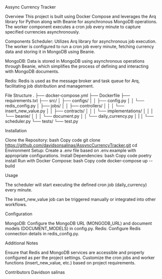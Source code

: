 
Assync Currency Tracker

Overview
This project is built using Docker Compose and leverages the Arq library for Python along with Beanie for asynchronous MongoDB operations. The worker component executes a cron job every minute to capture specified currencies asynchronously.

Components
Scheduler: Utilizes Arq library for asynchronous job execution. The worker is configured to run a cron job every minute, fetching currency data and storing it in MongoDB using Beanie.

MongoDB: Data is stored in MongoDB using asynchronous operations through Beanie, which simplifies the process of defining and interacting with MongoDB documents.

Redis: Redis is used as the message broker and task queue for Arq, facilitating job distribution and management.

File Structure
.
├── docker-compose.yml
├── Dockerfile
├── requirements.txt
├── src/
│   ├── configs/
│   │   ├── config.py
│   │   └── redis_config.py
│   ├── jobs/
│   │   ├── controllers/
│   │   │   └── insert_new_value.py
│   │   ├── contracts/
│   │   │   └── implementations/
│   │   │       └── beanie/
│   │   │           └── document.py
│   │   └── daily_currency.py
│   |
│   └── scheduler.py
└── tests/
    └── test.py

Installation

Clone the Repository:
bash
Copy code
git clone <https://github.com/davidsonsalinas/AssyncCurrencyTracker.git>
cd <AssyncCurrencyTracker>
Environment Setup:
Create a .env file based on .env.example with appropriate configurations.
Install Dependencies:
bash
Copy code
poetry install
Run with Docker Compose:
bash
Copy code
docker-compose up --build

Usage

The scheduler will start executing the defined cron job (daily_currency) every minute.

The insert_new_value job can be triggered manually or integrated into other workflows.

Configuration

MongoDB: Configure the MongoDB URL (MONGODB_URL) and document models (DOCUMENT_MODELS) in config.py.
Redis: Configure Redis connection details in redis_config.py.

Additional Notes

Ensure that Redis and MongoDB services are accessible and properly configured as per the project settings.
Customize the cron jobs and worker functions (insert_new_value, etc.) based on project requirements.

Contributors
Davidson salinas
